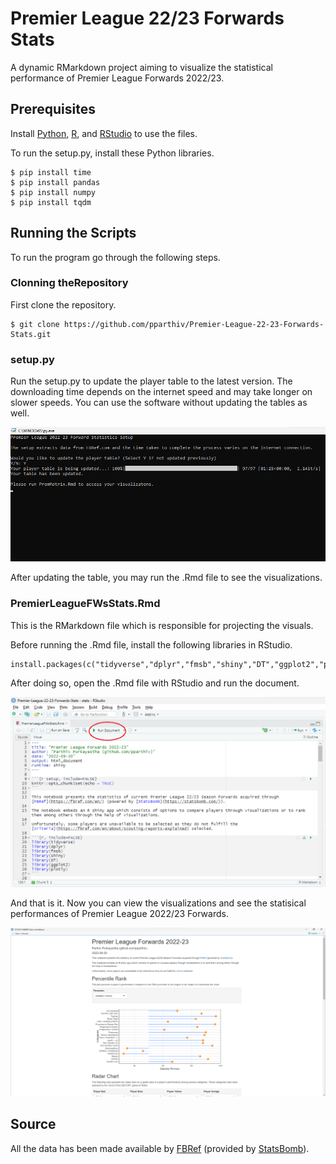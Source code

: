 # Premier League 22/23 Forwards Stats

A dynamic RMarkdown project aiming to visualize the statistical performance of Premier League Forwards 2022/23.

## Prerequisites

Install [Python](https://www.python.org/downloads/), [R](https://cran.r-project.org/bin/windows/base/), and [RStudio](https://www.rstudio.com/products/rstudio/download/) to use the files.

To run the setup.py, install these Python libraries. 

```
$ pip install time
$ pip install pandas
$ pip install numpy
$ pip install tqdm
```
## Running the Scripts

To run the program go through the following steps.

### Clonning theRepository
First clone the repository.
```
$ git clone https://github.com/pparthiv/Premier-League-22-23-Forwards-Stats.git
```

### setup.py
Run the setup.py to update the player table to the latest version. The downloading time depends on the internet speed and may take longer on slower speeds.
You can use the software without updating the tables as well.

![setup.py](./Assets/setup.png)

After updating the table, you may run the .Rmd file to see the visualizations.

### PremierLeagueFWsStats.Rmd
This is the RMarkdown file which is responsible for projecting the visuals.

Before running the .Rmd file, install the following libraries in RStudio.

```
install.packages(c("tidyverse","dplyr","fmsb","shiny","DT","ggplot2","plotly"))
```

After doing so, open the .Rmd file with RStudio and run the document.

![PremierLeagueFWsStats.Rmd](./Assets/document.png)

And that is it. Now you can view the visualizations and see the statisical performances of Premier League 2022/23 Forwards. 

![PremierLeagueFWsStats.Rmd](./Assets/final.png)

## Source

All the data has been made available by [FBRef](https://fbref.com) (provided by [StatsBomb](https://statsbomb.com/)).
